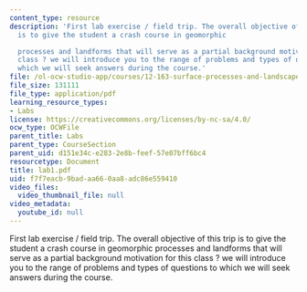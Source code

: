 ```yaml
---
content_type: resource
description: 'First lab exercise / field trip. The overall objective of this trip
  is to give the student a crash course in geomorphic

  processes and landforms that will serve as a partial background motivation for this
  class ? we will introduce you to the range of problems and types of questions to
  which we will seek answers during the course.'
file: /ol-ocw-studio-app/courses/12-163-surface-processes-and-landscape-evolution-fall-2004/f7f7eacb9badaa660aa8adc86e559410_lab1.pdf
file_size: 131111
file_type: application/pdf
learning_resource_types:
- Labs
license: https://creativecommons.org/licenses/by-nc-sa/4.0/
ocw_type: OCWFile
parent_title: Labs
parent_type: CourseSection
parent_uid: d151e34c-e283-2e8b-feef-57e07bff6bc4
resourcetype: Document
title: lab1.pdf
uid: f7f7eacb-9bad-aa66-0aa8-adc86e559410
video_files:
  video_thumbnail_file: null
video_metadata:
  youtube_id: null
---
```

First lab exercise / field trip. The overall objective of this trip is to give the student a crash course in geomorphic
processes and landforms that will serve as a partial background motivation for this class ? we will introduce you to the range of problems and types of questions to which we will seek answers during the course.